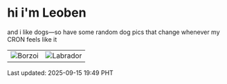 # hi i'm Leoben

and i like dogs—so have some random dog pics that change whenever my CRON feels like it

|  |  |
|--------|----------|
| ![Borzoi](https://random-dog-vercel.vercel.app/api/random-borzoi?v=1757936968) | ![Labrador](https://random-dog-vercel.vercel.app/api/random-labrador?v=1757936968) |

Last updated: 2025-09-15 19:49 PHT
